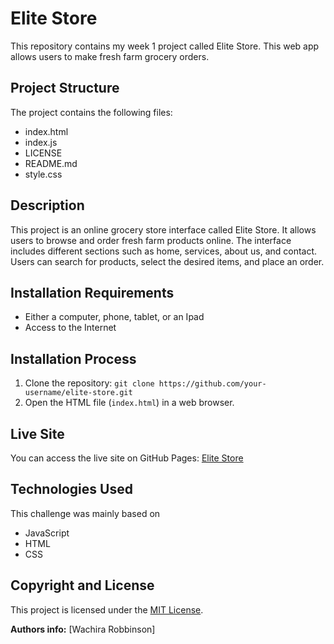 # Elite Store
This repository contains my week 1 project called Elite Store.
This  web app allows users to make fresh farm grocery orders.


## Project Structure
  The project contains the following files: 
  - index.html
  - index.js
  - LICENSE
  - README.md
  - style.css

## Description
This project is an online grocery store interface called Elite Store. It allows users to browse and order fresh farm products online. The interface includes different sections such as home, services, about us, and contact. Users can search for products, select the desired items, and place an order.

## Installation Requirements 
- Either a computer, phone, tablet, or an Ipad
- Access to the Internet

## Installation Process
1. Clone the repository: `git clone https://github.com/your-username/elite-store.git`
2. Open the HTML file (`index.html`) in a web browser.

## Live Site
You can access the live site on GitHub Pages: [Elite Store](https://github.com/wachirarobbinson/phase-1-project-elite-store.git)

## Technologies Used
This challenge was mainly based on
- JavaScript
- HTML
- CSS


## Copyright and License
This project is licensed under the [MIT License](LICENSE).

**Authors info:**
[Wachira Robbinson]
